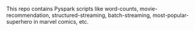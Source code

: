 This repo contains Pyspark scripts like word-counts, movie-recommendation, structured-streaming, batch-streaming, most-popular-superhero in marvel comics, etc.
